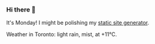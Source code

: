 ### Hi there :wave:

It's Monday! I might be polishing my [static site generator](https://github.com/bewuethr/pandoc-bash-blog).

Weather in Toronto: light rain, mist, at +11°C.
